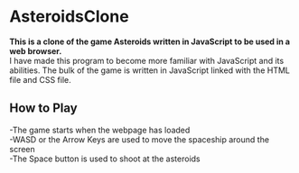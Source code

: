 # AsteroidsClone
<b>This is a clone of the game Asteroids written in JavaScript to be used in a web browser.</b>  
I have made this program to become more familiar with JavaScript and its abilities.
The bulk of the game is written in JavaScript linked with the HTML file and CSS file.<br>
## How to Play 
-The game starts when the webpage has loaded    
-WASD or the Arrow Keys are used to move the spaceship around the screen  
-The Space button is used to shoot at the asteroids  
